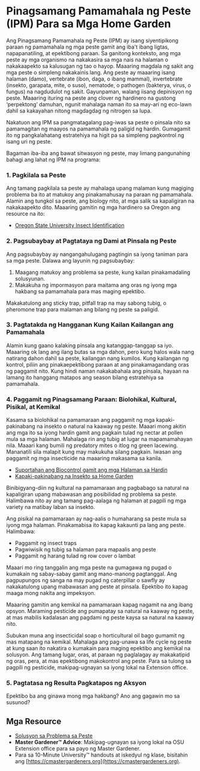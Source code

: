 # Pinagsamang Pamamahala ng Peste (IPM) Para sa Mga Home Garden

Ang Pinagsamang Pamamahala ng Peste (IPM) ay isang siyentipikong paraan ng pamamahala ng mga peste gamit ang iba't ibang ligtas, napapanatiling, at epektibong paraan. Sa ganitong konteksto, ang mga peste ay mga organismo na nakakasira sa mga nais na halaman o nakakaapekto sa kalusugan ng tao o hayop. Maaaring magdala ng sakit ang mga peste o simpleng nakakainis lang. Ang peste ay maaaring isang halaman (damo), vertebrate (ibon, daga, o ibang mammal), invertebrate (insekto, garapata, mite, o suso), nematode, o pathogen (bakterya, virus, o fungus) na nagdudulot ng sakit. Gayunpaman, walang iisang depinisyon ng peste. Maaaring ituring na peste ang clover ng hardinero na gustong ‘perpektong’ damuhan, ngunit mahalaga naman ito sa may-ari ng eco-lawn dahil sa kakayahan nitong magdagdag ng nitrogen sa lupa.

Nakatuon ang IPM sa pangmatagalang pag-iwas sa peste o pinsala nito sa pamamagitan ng maayos na pamamahala ng paligid ng hardin. Gumagamit ito ng pangkalahatang estratehiya na higit pa sa simpleng pagkontrol ng isang uri ng peste.

Bagaman iba-iba ang bawat sitwasyon ng peste, may limang pangunahing bahagi ang lahat ng IPM na programa:

### 1. Pagkilala sa Peste

Ang tamang pagkilala sa peste ay mahalaga upang malaman kung magiging problema ba ito at matukoy ang pinakamahusay na paraan ng pamamahala. Alamin ang tungkol sa peste, ang biology nito, at mga salik sa kapaligiran na nakakaapekto dito. Maaaring gamitin ng mga hardinero sa Oregon ang resource na ito:

- [Oregon State University Insect Identification](https://extension.oregonstate.edu/pests-weeds-diseases/insects/insect-identification)

### 2. Pagsubaybay at Pagtataya ng Dami at Pinsala ng Peste

Ang pagsubaybay ay nangangahulugang pagtingin sa iyong taniman para sa mga peste. Dalawa ang layunin ng pagsubaybay:

1. Maagang matukoy ang problema sa peste, kung kailan pinakamadaling solusyunan.
2. Makakuha ng impormasyon para maitama ang oras ng iyong mga hakbang sa pamamahala para mas maging epektibo.

Makakatulong ang sticky trap, pitfall trap na may sabong tubig, o pheromone trap para malaman ang bilang ng peste sa paligid.

### 3. Pagtatakda ng Hangganan Kung Kailan Kailangan ang Pamamahala

Alamin kung gaano kalaking pinsala ang katanggap-tanggap sa iyo. Maaaring ok lang ang ilang butas sa mga dahon, pero kung halos wala nang natirang dahon dahil sa peste, kailangan nang kumilos. Kung kailangan ng kontrol, piliin ang pinakaepektibong paraan at ang pinakamagandang oras ng paggamit nito. Kung hindi naman nakakabahala ang pinsala, hayaan na lamang ito hanggang matapos ang season bilang estratehiya sa pamamahala.

### 4. Paggamit ng Pinagsamang Paraan: Biolohikal, Kultural, Pisikal, at Kemikal


Kasama sa biolohikal na pamamaraan ang paggamit ng mga kapaki-pakinabang na insekto o natural na kaaway ng peste. Maaari mong akitin ang mga ito sa iyong hardin gamit ang pagkain tulad ng nectar at pollen mula sa mga halaman. Mahalaga rin ang tubig at lugar na mapamamahayan nila. Maaari kang bumili ng predatory mites o itlog ng green lacewing. Mananatili sila malapit kung may makukuha silang pagkain. Iwasan ang paggamit ng mga insecticide na maaaring makasama sa kanila.

- [Suportahan ang Biocontrol gamit ang mga Halaman sa Hardin](https://gardenecology.oregonstate.edu/sites/agscid7/files/gardenecology/gel_brief_2_biocontrol.pdf)
- [Kapaki-pakinabang na Insekto sa Home Garden](https://cmastergardeners.files.wordpress.com/2022/02/beneficial-insects.pdf)


Binibigyang-diin ng kultural na pamamaraan ang pagbabago sa natural na kapaligiran upang mabawasan ang posibilidad ng problema sa peste. Halimbawa nito ay ang tamang pag-aalaga ng halaman at pagpili ng mga variety na matibay laban sa insekto.


Ang pisikal na pamamaraan ay nag-aalis o humaharang sa peste mula sa iyong mga halaman. Pinakamabisa ito kapag kakaunti pa lang ang peste. Halimbawa:

- Paggamit ng insect traps
- Pagwiwisik ng tubig sa halaman para mapaalis ang peste
- Paggamit ng harang tulad ng row cover o lambat

Maaari mo ring tanggalin ang mga peste na gumagawa ng pugad o kumakain ng sabay-sabay gamit ang mano-manong pagtanggal. Ang pagpupungos ng sanga na may pugad ng caterpillar o sawfly ay nakakatulong upang mabawasan ang peste at pinsala. Epektibo ito kapag maaga mong nakita ang impeksyon.


Maaaring gamitin ang kemikal na pamamaraan kapag nagamit na ang ibang opsyon. Maraming pesticide ang pumapatay sa natural na kaaway ng peste, at mas mabilis kadalasan ang pagdami ng peste kaysa sa natural na kaaway nito.

Subukan muna ang insecticidal soap o horticultural oil bago gumamit ng mas matapang na kemikal. Mahalaga ang pag-unawa sa life cycle ng peste at kung saan ito nakatira o kumakain para maging epektibo ang kemikal na solusyon. Ang tamang lugar, oras, at paraan ng paglalagay ay makakatipid ng oras, pera, at mas epektibong makokontrol ang peste. Para sa tulong sa pagpili ng pesticide, makipag-ugnayan sa iyong lokal na Extension office.

### 5. Pagtatasa ng Resulta Pagkatapos ng Aksyon

Epektibo ba ang ginawa mong mga hakbang? Ano ang gagawin mo sa susunod?

## Mga Resource

- [Solusyon sa Problema sa Peste](https://solvepestproblems.oregonstate.edu/)
- **Master Gardener™ Advice**: Makipag-ugnayan sa iyong lokal na OSU Extension office para sa payo ng Master Gardener.
- Para sa 10-Minute University™ handouts at iskedyul ng klase, bisitahin ang [https://cmastergardeners.org](https://cmastergardeners.org).
